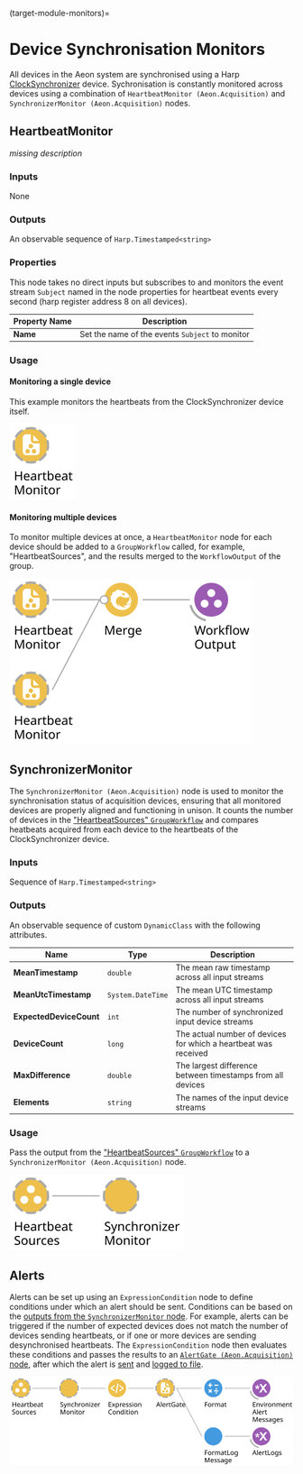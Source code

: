 (target-module-monitors)=
# Device Synchronisation Monitors

All devices in the Aeon system are synchronised using a Harp [ClockSynchronizer](https://github.com/harp-tech/device.clocksynchronizer) device. 
Sychronisation is constantly monitored across devices using a combination of `HeartbeatMonitor (Aeon.Acquisition)` and `SynchronizerMonitor (Aeon.Acquisition)` nodes.

## HeartbeatMonitor
<!-- missing heartbeat monitor description -->
_missing description_

### Inputs
None

### Outputs
An observable sequence of `Harp.Timestamped<string>` 

### Properties
This node takes no direct inputs but subscribes to and monitors the event stream `Subject` named in the node properties for heartbeat events every second (harp register address 8 on all devices). 

| Property Name  | Description                                                                           |
|--------------------|-------------------------------------------------------------------------------------------|
| **Name**           | Set the name of the events `Subject` to monitor                                           |

### Usage
#### Monitoring a single device
This example monitors the heartbeats from the ClockSynchronizer device itself.

![Aeon.Acquisition.HeartbeatMonitor](../../workflows/heartbeatMonitor.svg)

#### Monitoring multiple devices
To monitor multiple devices at once, a `HeartbeatMonitor` node for each device should be added to a `GroupWorkflow` called, for example, "HeartbeatSources", and the results merged to the `WorkflowOutput` of the group.

![Aeon.Acquisition.HeartbeatSources merge](../../workflows/heartbeatSourcesInt.svg)

## SynchronizerMonitor
The `SynchronizerMonitor (Aeon.Acquisition)` node is used to monitor the synchronisation status of acquisition devices, ensuring that all monitored devices are properly aligned and functioning in unison. 
It counts the number of devices in the ["HeartbeatSources" `GroupWorkflow`](#monitoring-multiple-devices) and compares heatbeats acquired from each device to the heartbeats of the ClockSynchronizer device. 

### Inputs
Sequence of `Harp.Timestamped<string>`

### Outputs
An observable sequence of custom `DynamicClass` with the following attributes. 

| Name                | Type           | Description                                                   |
|-------------------------|--------------------|------------------------------------------------------------------|
| **MeanTimestamp**       | `double`           | The mean raw timestamp across all input streams                  |
| **MeanUtcTimestamp**    | `System.DateTime`  | The mean UTC timestamp across all input streams                  |
| **ExpectedDeviceCount** | `int`              | The number of synchronized input device streams                  |
| **DeviceCount**         | `long`             | The actual number of devices for which a heartbeat was received  |
| **MaxDifference**       | `double`           | The largest difference between timestamps from all devices       |
| **Elements**            | `string`           | The names of the input device streams                            |

### Usage
Pass the output from the ["HeartbeatSources" `GroupWorkflow`](#monitoring-multiple-devices) to a `SynchronizerMonitor (Aeon.Acquisition)` node. 

![Aeon.Acquisition.HeartbeatSources](../../workflows/heartbeatSources.svg)

## Alerts
Alerts can be set up using an `ExpressionCondition` node to define conditions under which an alert should be sent.
Conditions can be based on the [outputs from the `SynchronizerMonitor` node](#synchronizermonitor).
For example, alerts can be triggered if the number of expected devices does not match the number of devices sending heartbeats, or if one or more devices are sending desynchronised heartbeats.
The `ExpressionCondition` node then evaluates these conditions and passes the results to an [`AlertGate (Aeon.Acquisition)` node](./alerts.md#alertgate), after which the alert is [sent](./alerts.md#sendalert) and [logged to file](./alerts.md#formatlogmessage).

![SynchMonitorLogs](../../workflows/synchMonitorLogs.svg)